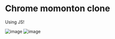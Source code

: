 # Chrome momonton clone

Using JS!

![image](https://user-images.githubusercontent.com/77267404/111069244-80fd0000-850f-11eb-938f-0afde74f6d3a.png)
![image](https://user-images.githubusercontent.com/77267404/111069258-8fe3b280-850f-11eb-89df-d59ceed451f5.png)
